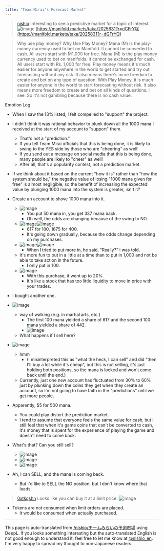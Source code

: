 ```yaml
---
title: "Team Mirai's Forecast Market"
---
```


> [nishio](https://x.com/nishio/status/1921564030650462416) Interesting to see a predictive market for a topic of interest.
>  ![image](https://gyazo.com/c232d0ce22c9fccac2a9433b5bfe98d7/thumb/1000)
[https://manifold.markets/taka/2025831?r=dGFrYQ](https://manifold.markets/taka/2025831?r=dGFrYQ)

> Why use play money?
>  Why Use Play Money?
>  Mana (Ṁ) is the play-money currency used to bet on Manifold. It cannot be converted to cash. All users start with Ṁ1,000 for free.
>  Mana (Ṁ) is the play money currency used to bet on manifolds. It cannot be exchanged for cash. All users start with Rs. 1,000 for free.
>  Play money means it's much easier for anyone anywhere in the world to get started and try out forecasting without any risk. It also means there's more freedom to create and bet on any type of question.
>  With Play Money, it is much easier for anyone in the world to start forecasting without risk. It also means more freedom to create and bet on all kinds of questions.
I see. So it's not gambling because there is no cash value.

Emotion Log
- When I saw the 13% listed, I felt compelled to "support" the project.
- I didn't think it was rational behavior to plunk down all the 1000 mana I received at the start of my account to "support" them.
    - That's not a "prediction."
    - If you tell Team Mirai officials that this is being done, it is likely to swing to the YES side by those who are "cheering" as well!
    - If you send out a message on social media that this is being done, many people are likely to "cheer" as well!
    - After all, that's a popularity contest, not a prediction market.
- If we think about it based on the current "how it is" rather than "how the system should be," the negative value of losing "1000 mana given for free" is almost negligible, so the benefit of increasing the expected value by plunging 1000 mana into the system is greater, isn't it?
- Create an account to shove 1000 mana into it.
    - ![image](https://gyazo.com/8d4d3a9369505bcbf7e828314602210a/thumb/1000)
        - You put 50 mana in, you get 337 mana back.
        - Oh well, the odds are changing because of the swing to NO.
    - ![image](https://gyazo.com/d90f7de7ea7c25224f8b6e2fbce123d0/thumb/1000)![image](https://gyazo.com/d6ba7ef9d6762d54ee2c04d9ae3afc16/thumb/1000)
        - 617 for 100, 1675 for 400.
        - It's going down gradually, because the odds change depending on my purchases.
    - ![image](https://gyazo.com/4329c3874f776109a07d21cea8389a74/thumb/1000)![image](https://gyazo.com/6275b3974bd08a0de9300141f26db0dc/thumb/1000)
        - When I tried to put more in, he said, "Really?" I was told.
    - It's more fun to put in a little at a time than to put in 1,000 and not be able to take action in the future.
        - I only put in 100.
    - ![image](https://gyazo.com/7a14d9970b41ee6276677df1c54cd4df/thumb/1000)
        - With this purchase, it went up to 20%.
        - It's like a stock that has too little liquidity to move in price with your trades.
- I bought another one.
- ![image](https://gyazo.com/b16667759bc02e4c08826218432bd9bf/thumb/1000)
    - way of walking (e.g. in martial arts, etc.)
        - The first 100 mana yielded a share of 617 and the second 100 mana yielded a share of 442.
        - ![image](https://gyazo.com/934b77250917db6db5a7438d9f61d9d1/thumb/1000)
    - What happens if I sell here?
- ![image](https://gyazo.com/07a329c6a18de44c8b1cbf70c1250361/thumb/1000)
    - hmm
        - (I misinterpreted this as "what the heck, I can sell" and did "then I'll buy a lot while it's cheap", but this is not selling, it's just holding both positions, so the mana is locked and won't come back until the end.)
    - Currently, just one new account has fluctuated from 30% to 60% just by plunking down the coins they get when they create an account, so I'm not going to have faith in the "predictions" until we get more people.

- Apparently, $5 for 500 mana.
    - You could play distort the prediction market.
    - I tend to assume that everyone feels the same value for cash, but I still feel that when it's game coins that can't be converted to cash, it's money that is spent for the experience of playing the game and doesn't need to come back.

- What's that? Can you still sell?
    - ![image](https://gyazo.com/289b6ed8e83f62ed82cb48f54f0c22be/thumb/1000)
    - ![image](https://gyazo.com/49118f9a075ef078b1d45fc8ed7afa4f/thumb/1000)
    - ![image](https://gyazo.com/a71c5309bcdeb1fa4c9d27f6d351a1a7/thumb/1000)
- Ah, I can SELL, and the mana is coming back.
    - But I'd like to SELL the NO position, but I don't know where that leads.

> [0xtkgshn](https://x.com/0xtkgshn/status/1921568390923043044) Looks like you can buy it at a limit price.
>  ![image](https://gyazo.com/1d2c995b2b1a96c2b69c8738d609b8d4/thumb/1000)
- Tokens are not consumed when limit orders are placed.
    - It would be consumed when actually purchased.




---
This page is auto-translated from [/nishio/チームみらいの予測市場](https://scrapbox.io/nishio/チームみらいの予測市場) using DeepL. If you looks something interesting but the auto-translated English is not good enough to understand it, feel free to let me know at [@nishio_en](https://twitter.com/nishio_en). I'm very happy to spread my thought to non-Japanese readers.
